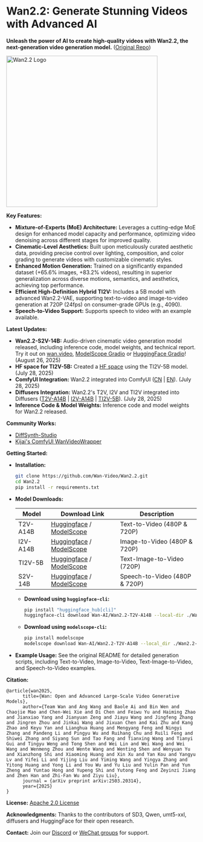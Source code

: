 # Wan2.2: Generate Stunning Videos with Advanced AI

**Unleash the power of AI to create high-quality videos with Wan2.2, the next-generation video generation model.**  ([Original Repo](https://github.com/Wan-Video/Wan2.2))

[<img src="assets/logo.png" width="400" alt="Wan2.2 Logo">](https://github.com/Wan-Video/Wan2.2)

**Key Features:**

*   **Mixture-of-Experts (MoE) Architecture:**  Leverages a cutting-edge MoE design for enhanced model capacity and performance, optimizing video denoising across different stages for improved quality.
*   **Cinematic-Level Aesthetics:**  Built upon meticulously curated aesthetic data, providing precise control over lighting, composition, and color grading to generate videos with customizable cinematic styles.
*   **Enhanced Motion Generation:** Trained on a significantly expanded dataset (+65.6% images, +83.2% videos), resulting in superior generalization across diverse motions, semantics, and aesthetics, achieving top performance.
*   **Efficient High-Definition Hybrid TI2V:**  Includes a 5B model with advanced Wan2.2-VAE, supporting text-to-video and image-to-video generation at 720P (24fps) on consumer-grade GPUs (e.g., 4090).
*   **Speech-to-Video Support:** Supports speech to video with an example available.

**Latest Updates:**

*   **Wan2.2-S2V-14B:**  Audio-driven cinematic video generation model released, including inference code, model weights, and technical report. Try it out on [wan.video](https://wan.video/), [ModelScope Gradio](https://www.modelscope.cn/studios/Wan-AI/Wan2.2-S2V) or [HuggingFace Gradio](https://huggingface.co/spaces/Wan-AI/Wan2.2-S2V)! (August 26, 2025)
*   **HF space for TI2V-5B:** Created a [HF space](https://huggingface.co/spaces/Wan-AI/Wan-2.2-5B) using the TI2V-5B model. (July 28, 2025)
*   **ComfyUI Integration:** Wan2.2 integrated into ComfyUI ([CN](https://docs.comfy.org/zh-CN/tutorials/video/wan/wan2_2) | [EN](https://docs.comfy.org/tutorials/video/wan/wan2_2)). (July 28, 2025)
*   **Diffusers Integration:** Wan2.2's T2V, I2V and TI2V integrated into Diffusers ([T2V-A14B](https://huggingface.co/Wan-AI/Wan2.2-T2V-A14B-Diffusers) | [I2V-A14B](https://huggingface.co/Wan-AI/Wan2.2-I2V-A14B-Diffusers) | [TI2V-5B](https://huggingface.co/Wan-AI/Wan2.2-TI2V-5B-Diffusers)). (July 28, 2025)
*   **Inference Code & Model Weights:** Inference code and model weights for Wan2.2 released.

**Community Works:**

*   [DiffSynth-Studio](https://github.com/modelscope/DiffSynth-Studio)
*   [Kijai's ComfyUI WanVideoWrapper](https://github.com/kijai/ComfyUI-WanVideoWrapper)

**Getting Started:**

*   **Installation:**
    ```bash
    git clone https://github.com/Wan-Video/Wan2.2.git
    cd Wan2.2
    pip install -r requirements.txt
    ```

*   **Model Downloads:**

    | Model         | Download Link                                                                                                   | Description                                   |
    | ------------- | --------------------------------------------------------------------------------------------------------------- | --------------------------------------------- |
    | T2V-A14B      | [Huggingface](https://huggingface.co/Wan-AI/Wan2.2-T2V-A14B)  /  [ModelScope](https://modelscope.cn/models/Wan-AI/Wan2.2-T2V-A14B)      | Text-to-Video (480P & 720P)                 |
    | I2V-A14B      | [Huggingface](https://huggingface.co/Wan-AI/Wan2.2-I2V-A14B)  /  [ModelScope](https://modelscope.cn/models/Wan-AI/Wan2.2-I2V-A14B)      | Image-to-Video (480P & 720P)                |
    | TI2V-5B       | [Huggingface](https://huggingface.co/Wan-AI/Wan2.2-TI2V-5B)  /  [ModelScope](https://modelscope.cn/models/Wan-AI/Wan2.2-TI2V-5B)       | Text-Image-to-Video (720P)                 |
    | S2V-14B       | [Huggingface](https://huggingface.co/Wan-AI/Wan2.2-S2V-14B)  /  [ModelScope](https://modelscope.cn/models/Wan-AI/Wan2.2-S2V-14B)       | Speech-to-Video (480P & 720P)                |

    *   **Download using `huggingface-cli`:**
        ```bash
        pip install "huggingface_hub[cli]"
        huggingface-cli download Wan-AI/Wan2.2-T2V-A14B --local-dir ./Wan2.2-T2V-A14B
        ```
    *   **Download using `modelscope-cli`:**
        ```bash
        pip install modelscope
        modelscope download Wan-AI/Wan2.2-T2V-A14B --local_dir ./Wan2.2-T2V-A14B
        ```

*   **Example Usage:**  See the original README for detailed generation scripts, including Text-to-Video, Image-to-Video, Text-Image-to-Video, and Speech-to-Video examples.

**Citation:**
```
@article{wan2025,
      title={Wan: Open and Advanced Large-Scale Video Generative Models}, 
      author={Team Wan and Ang Wang and Baole Ai and Bin Wen and Chaojie Mao and Chen-Wei Xie and Di Chen and Feiwu Yu and Haiming Zhao and Jianxiao Yang and Jianyuan Zeng and Jiayu Wang and Jingfeng Zhang and Jingren Zhou and Jinkai Wang and Jixuan Chen and Kai Zhu and Kang Zhao and Keyu Yan and Lianghua Huang and Mengyang Feng and Ningyi Zhang and Pandeng Li and Pingyu Wu and Ruihang Chu and Ruili Feng and Shiwei Zhang and Siyang Sun and Tao Fang and Tianxing Wang and Tianyi Gui and Tingyu Weng and Tong Shen and Wei Lin and Wei Wang and Wei Wang and Wenmeng Zhou and Wente Wang and Wenting Shen and Wenyuan Yu and Xianzhong Shi and Xiaoming Huang and Xin Xu and Yan Kou and Yangyu Lv and Yifei Li and Yijing Liu and Yiming Wang and Yingya Zhang and Yitong Huang and Yong Li and You Wu and Yu Liu and Yulin Pan and Yun Zheng and Yuntao Hong and Yupeng Shi and Yutong Feng and Zeyinzi Jiang and Zhen Han and Zhi-Fan Wu and Ziyu Liu},
      journal = {arXiv preprint arXiv:2503.20314},
      year={2025}
}
```

**License:**  [Apache 2.0 License](LICENSE.txt)

**Acknowledgments:**  Thanks to the contributors of SD3, Qwen, umt5-xxl, diffusers and HuggingFace for their open research.

**Contact:**  Join our [Discord](https://discord.gg/AKNgpMK4Yj) or [WeChat groups](https://gw.alicdn.com/imgextra/i2/O1CN01tqjWFi1ByuyehkTSB_!!6000000000015-0-tps-611-1279.jpg) for support.